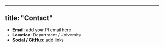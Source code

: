 
---
title: "Contact"
---

- **Email**: add your PI email here
- **Location**: Department / University
- **Social / GitHub**: add links
